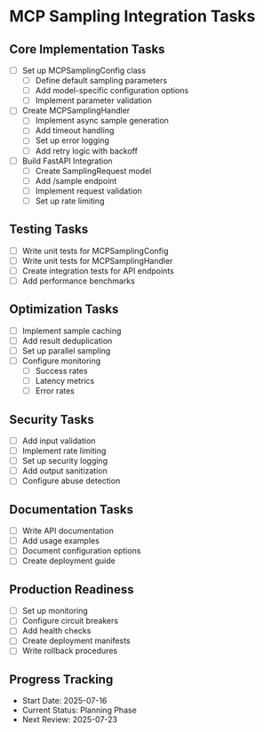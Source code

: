 # MCP Sampling Integration Tasks

## Core Implementation Tasks
- [ ] Set up MCPSamplingConfig class
  - [ ] Define default sampling parameters
  - [ ] Add model-specific configuration options
  - [ ] Implement parameter validation

- [ ] Create MCPSamplingHandler
  - [ ] Implement async sample generation
  - [ ] Add timeout handling
  - [ ] Set up error logging
  - [ ] Add retry logic with backoff

- [ ] Build FastAPI Integration
  - [ ] Create SamplingRequest model
  - [ ] Add /sample endpoint
  - [ ] Implement request validation
  - [ ] Set up rate limiting

## Testing Tasks
- [ ] Write unit tests for MCPSamplingConfig
- [ ] Write unit tests for MCPSamplingHandler
- [ ] Create integration tests for API endpoints
- [ ] Add performance benchmarks

## Optimization Tasks
- [ ] Implement sample caching
- [ ] Add result deduplication
- [ ] Set up parallel sampling
- [ ] Configure monitoring
  - [ ] Success rates
  - [ ] Latency metrics
  - [ ] Error rates

## Security Tasks
- [ ] Add input validation
- [ ] Implement rate limiting
- [ ] Set up security logging
- [ ] Add output sanitization
- [ ] Configure abuse detection

## Documentation Tasks
- [ ] Write API documentation
- [ ] Add usage examples
- [ ] Document configuration options
- [ ] Create deployment guide

## Production Readiness
- [ ] Set up monitoring
- [ ] Configure circuit breakers
- [ ] Add health checks
- [ ] Create deployment manifests
- [ ] Write rollback procedures

## Progress Tracking
- Start Date: 2025-07-16
- Current Status: Planning Phase
- Next Review: 2025-07-23
